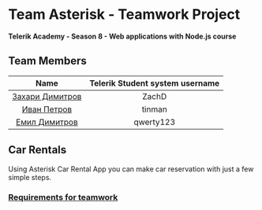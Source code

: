 # Team Asterisk - Teamwork Project

**Telerik Academy - Season 8 - Web applications with Node.js course**

## Team Members

| Name | Telerik Student system username |
|:----:|:-----------------------:|
| [Захари Димитров](https://github.com/zachdimitrov) | ZachD |
| [Иван Петров](https://github.com/tinmanjk) | tinman |
| [Емил Димитров](https://github.com/EmilPD) | qwerty123 |

## Car Rentals
Using Asterisk Car Rental App you can make car reservation with just a few simple steps.

### [Requirements for teamwork](https://github.com/TelerikAcademy/Web-Applications-with-Node.js/tree/master/Course%20Project)
